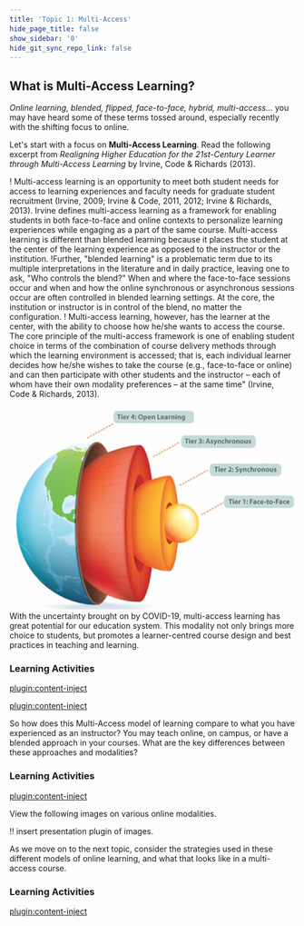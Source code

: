 ```yaml
---
title: 'Topic 1: Multi-Access'
hide_page_title: false
show_sidebar: '0'
hide_git_sync_repo_link: false
---
```


## What is Multi-Access Learning?

*Online learning, blended, flipped, face-to-face, hybrid, multi-access...* you may have heard some of these terms tossed around, especially recently with the shifting focus to online.  

Let's start with a focus on **Multi-Access Learning**. Read the following excerpt from *Realigning Higher Education for the 21st-Century Learner through Multi-Access Learning* by Irvine, Code & Richards (2013).

! Multi-access learning is an opportunity to meet both student needs for access to learning experiences and faculty needs for graduate student recruitment (Irvine, 2009; Irvine & Code, 2011, 2012; Irvine & Richards, 2013). Irvine defines multi-access learning as a framework for enabling students in both face-to-face and online contexts to personalize learning experiences while engaging as a part of the same course. Multi-access learning is different than blended learning because it places the student at the center of the learning experience as opposed to the instructor or the institution.
!Further, "blended learning" is a problematic term due to its multiple interpretations in the literature and in daily practice, leaving one to ask, "Who controls the blend?" When and where the face-to-face sessions occur and when and how the online synchronous or asynchronous sessions occur are often controlled in blended learning settings. At the core, the institution or instructor is in control of the blend, no matter the configuration.
! Multi-access learning, however, has the learner at the center, with the ability to choose how he/she wants to access the course. The core principle of the multi-access framework is one of enabling student choice in terms of the combination of course delivery methods through which the learning environment is accessed; that is, each individual learner decides how he/she wishes to take the course (e.g., face-to-face or online) and can then participate with other students and the instructor – each of whom have their own modality preferences – at the same time" (Irvine, Code & Richards, 2013).

![](irvine_fig1.jpg)
With the uncertainty brought on by COVID-19, multi-access learning has great potential for our education system.  This modality not only brings more choice to students, but promotes a learner-centred course design and best practices in teaching and learning.

### Learning Activities
[plugin:content-inject](../_1-1)

[plugin:content-inject](../_1-2)

So how does this Multi-Access model of learning compare to what you have experienced as an instructor?  You may teach online, on campus, or have a blended approach in your courses.  What are the key differences between these approaches and modalities?

### Learning Activities
[plugin:content-inject](../_1-3)

View the following images on various online modalities.

!! insert presentation plugin of images.

As we move on to the next topic, consider the strategies used in these different models of online learning, and what that looks like in a multi-access course.

### Learning Activities
[plugin:content-inject](../_1-4)
